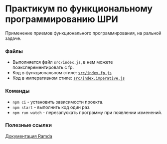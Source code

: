 # Практикум по функциональному программированию ШРИ

Применение приемов функционального программирования, на ральной задаче.

### Файлы

-   Выполняется файл `src/index.js`, в нем можете поэксперементировать c fp.
-   Код в функциональном стиле: [`src/index.fp.js`](https://github.com/MoonW1nd/fp-live-coding/blob/master/src/index.fp.js)
-   Код в императивном стиле: [`src/index.imperative.js`](https://github.com/MoonW1nd/fp-live-coding/blob/master/src/index.imperative.js)

### Команды

-   `npm ci` - установить зависимости проекта.
-   `npm start` - выполнить код один раз.
-   `npm run watch` - перезапускать программу при появлении изменений.

### Полезные ссылки

[Документация Ramda](https://ramdajs.com/docs/)
